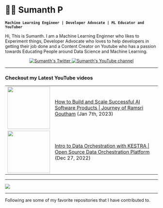 # 🏄‍♂️ Sumanth P

**`Machine Learning Engineer | Developer Advocate | ML Educator and YouTuber`**

Hi, This is Sumanth. I am a Machine Learning Enginner who likes to Experiment things, Developer Advocate who loves to help developers in getting their job done and a Content Creator on Youtube who has a passion towards Educating People around Data Science and Machine Learning.

<p align="center">
  <a href="http://twitter.com/Sumanth_077">
    <img src="https://img.shields.io/twitter/follow/Sumanth_077?label=Twitter&logo=twitter&style=for-the-badge&color=blue" alt="Sumanth's Twitter"/>
  </a>
  <a href="http://youtube.com/SumanthP?sub_confirmation=1">
    <img src="https://img.shields.io/youtube/channel/subscribers/UCGtqGYDxlzfgOnugpOcGxkA?style=for-the-badge&logo=youtube&label=Youtube&color=blue" alt="Sumanth's YouTube channel"/>
  </a>
</p>


---


### Checkout my Latest YouTube videos

<table>
<!-- YOUTUBE-VIDEOS-LIST:START --><tr><td><a href="https://youtu.be/ksKdCcbPb2s"><img width="140px" src="https://user-images.githubusercontent.com/66694715/213699405-f5afa17f-0705-4095-a783-3da7d4d6ed28.png"></a></td>
<td><a href="https://youtu.be/ksKdCcbPb2s">How to Build and Scale Successful AI Software Products | Journey of Ramsri Goutham</a> (Jan 7th, 2023)<br/></td></tr>
<tr><td><a href="https://youtu.be/6g2ihKr8Ztk"><img width="140px" src="https://user-images.githubusercontent.com/66694715/213699510-2ee2a90c-38f2-47bb-90a8-343de58eded0.png"></a></td>
<td><a href="https://youtu.be/6g2ihKr8Ztk">Intro to Data Orchestration with KESTRA | Open Source Data Orchestration Platform</a> (Dec 27, 2022)<br/></td></tr>
<!-- YOUTUBE-VIDEOS-LIST:END -->
</table>

---

<img src="https://github-readme-stats.vercel.app/api?username=Sumanth077&&show_icons=true&title_color=ffffff&icon_color=bb2acf&text_color=daf7dc&bg_color=191919">

---

Following are some of my favorite repositories that I have contributed to.
